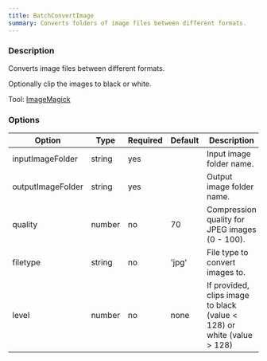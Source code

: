 ```yaml
---
title: BatchConvertImage
summary: Converts folders of image files between different formats.
---
```



### Description

Converts image files between different formats.

Optionally clip the images to black or white.

Tool: [ImageMagick](../../tools/imageMagick)

### Options

| Option          | Type    | Required | Default | Description                                                                                                         |
|-----------------|---------|----------|---------|---------------------------------------------------------------------------------------------------------------------|
| inputImageFolder| string  | yes      |         | Input image folder name.                                                                                            |
| outputImageFolder | string  | yes      |         | Output image folder name.                                                                                         |
| quality         | number  | no       | 70      | Compression quality for JPEG images (0 - 100).                                                                      |
| filetype        | string  | no       | 'jpg'   | File type to convert images to.                                                                    		       |
| level           | number  | no       | none    | If provided, clips image to black (value < 128) or white (value > 128)                                              |